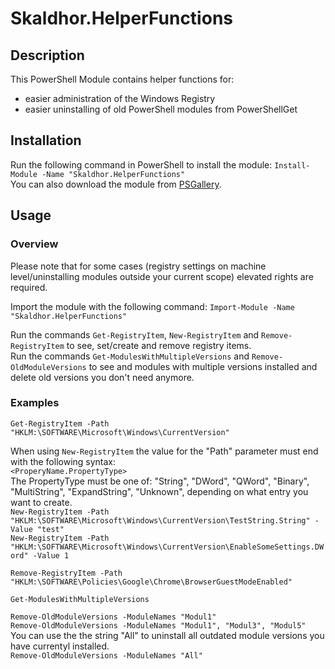 # Skaldhor.HelperFunctions

## Description
This PowerShell Module contains helper functions for:
- easier administration of the Windows Registry
- easier uninstalling of old PowerShell modules from PowerShellGet

## Installation
Run the following command in PowerShell to install the module: `Install-Module -Name "Skaldhor.HelperFunctions"`\
You can also download the module from [PSGallery](https://www.powershellgallery.com/packages/Skaldhor.HelperFunctions).

## Usage
### Overview
Please note that for some cases (registry settings on machine level/uninstalling modules outside your current scope) elevated rights are required.

Import the module with the following command:
`Import-Module -Name "Skaldhor.HelperFunctions"`

Run the commands `Get-RegistryItem`, `New-RegistryItem` and `Remove-RegistryItem` to see, set/create and remove registry items.\
Run the commands `Get-ModulesWithMultipleVersions` and `Remove-OldModuleVersions` to see and modules with multiple versions installed and delete old versions you don't need anymore.

### Examples
`Get-RegistryItem -Path "HKLM:\SOFTWARE\Microsoft\Windows\CurrentVersion"`

When using `New-RegistryItem` the value for the "Path" parameter must end with the following syntax:\
`<ProperyName.PropertyType>`\
The PropertyType must be one of: "String", "DWord", "QWord", "Binary", "MultiString", "ExpandString", "Unknown", depending on what entry you want to create.\
`New-RegistryItem -Path "HKLM:\SOFTWARE\Microsoft\Windows\CurrentVersion\TestString.String" -Value "test"`\
`New-RegistryItem -Path "HKLM:\SOFTWARE\Microsoft\Windows\CurrentVersion\EnableSomeSettings.DWord" -Value 1`

`Remove-RegistryItem -Path "HKLM:\SOFTWARE\Policies\Google\Chrome\BrowserGuestModeEnabled"`

`Get-ModulesWithMultipleVersions`

`Remove-OldModuleVersions -ModuleNames "Modul1"`\
`Remove-OldModuleVersions -ModuleNames "Modul1", "Modul3", "Modul5"`\
You can use the the string "All" to uninstall all outdated module versions you have currentyl installed.\
`Remove-OldModuleVersions -ModuleNames "All"`
